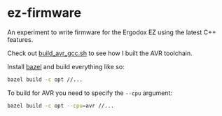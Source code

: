 # ez-firmware
An experiment to write firmware for the Ergodox EZ using the latest C++
features.

Check out [build_avr_gcc.sh](tools/cpp/avr_gcc/build_avr_gcc.sh) to see how I
built the AVR toolchain.

Install [bazel](https://docs.bazel.build/versions/master/install.html) and
build everything like so:
```bash
bazel build -c opt //...
```

To build for AVR you need to specify the `--cpu` argument:
```bash
bazel build -c opt --cpu=avr //...
```
